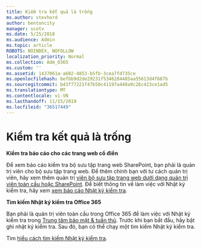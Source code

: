 ```yaml
---
title: Kiểm tra kết quả là trống
ms.author: stevhord
author: bentoncity
manager: scotv
ms.date: 5/25/2018
ms.audience: Admin
ms.topic: article
ROBOTS: NOINDEX, NOFOLLOW
localization_priority: Normal
ms.collection: Adm_O365
ms.custom: ''
ms.assetid: 1437061a-a602-4853-b5fb-3cea7fd735ce
ms.openlocfilehash: befbb9d2de29231f5346284485aa55613d4f687b
ms.sourcegitcommit: b43f77221f47b50c41197a448a9c26c423ce1ad5
ms.translationtype: MT
ms.contentlocale: vi-VN
ms.lasthandoff: 11/15/2019
ms.locfileid: "36517449"
---
```

# <a name="auditing-results-are-blank"></a>Kiểm tra kết quả là trống

 **Kiểm tra báo cáo cho các trang web cổ điển**
  
Để xem báo cáo kiểm tra bộ sưu tập trang web SharePoint, bạn phải là quản trị viên cho bộ sưu tập trang web. Để thêm chính bạn với tư cách quản trị viên, hãy xem thêm quản trị [viên bộ sưu tập trang web dưới dạng quản trị viên toàn cầu hoặc SharePoint](https://go.microsoft.com/fwlink/?linkid=869390). Để biết thông tin về làm việc với Nhật ký kiểm tra, hãy xem [xem báo cáo Nhật ký kiểm tra](https://go.microsoft.com/fwlink/?linkid=395237). 
  
 **Tìm kiếm Nhật ký kiểm tra Office 365**
  
Bạn phải là quản trị viên toàn cầu trong Office 365 để làm việc với Nhật ký kiểm tra trong [Trung tâm bảo mật &amp; tuân thủ](https://protection.office.com). Trước khi bạn bắt đầu, hãy bật ghi nhật ký kiểm tra. Sau đó, bạn có thể chạy một tìm kiếm Nhật ký kiểm tra. 
  
Tìm [hiểu cách tìm kiếm Nhật ký kiểm tra](https://go.microsoft.com/fwlink/?linkid=708432).
  

